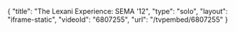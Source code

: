 {
    "title": "The Lexani Experience: SEMA '12",
    "type": "solo",
    "layout": "iframe-static",
    "videoId": "6807255",
    "url": "\/tvpembed\/6807255"
}